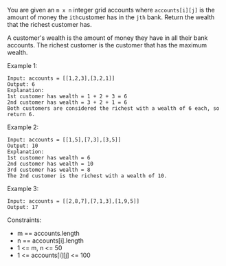 You are given an ``m x n`` integer grid accounts where ``accounts[i][j]`` is the amount of money the ``i​​​​​​​​​​​th​​​​`` customer has in the ``j​​​​​​​​​​​th​​​​`` bank. Return the wealth that the richest customer has.

A customer's wealth is the amount of money they have in all their bank accounts. The richest customer is the customer that has the maximum wealth.

 

Example 1:
```
Input: accounts = [[1,2,3],[3,2,1]]
Output: 6
Explanation:
1st customer has wealth = 1 + 2 + 3 = 6
2nd customer has wealth = 3 + 2 + 1 = 6
Both customers are considered the richest with a wealth of 6 each, so return 6.
```
Example 2:
```
Input: accounts = [[1,5],[7,3],[3,5]]
Output: 10
Explanation: 
1st customer has wealth = 6
2nd customer has wealth = 10 
3rd customer has wealth = 8
The 2nd customer is the richest with a wealth of 10.
```
Example 3:
```
Input: accounts = [[2,8,7],[7,1,3],[1,9,5]]
Output: 17
 ```

Constraints:

- m == accounts.length
- n == accounts[i].length
- 1 <= m, n <= 50
- 1 <= accounts[i][j] <= 100